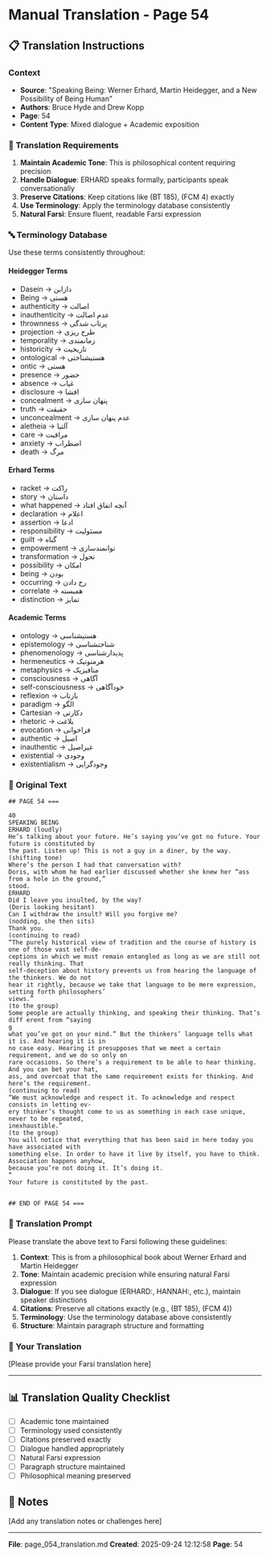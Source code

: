 # Manual Translation - Page 54

## 📋 Translation Instructions

### Context
- **Source**: "Speaking Being: Werner Erhard, Martin Heidegger, and a New Possibility of Being Human"
- **Authors**: Bruce Hyde and Drew Kopp
- **Page**: 54
- **Content Type**: Mixed dialogue + Academic exposition

### 🎯 Translation Requirements

1. **Maintain Academic Tone**: This is philosophical content requiring precision
2. **Handle Dialogue**: ERHARD speaks formally, participants speak conversationally
3. **Preserve Citations**: Keep citations like (BT 185), (FCM 4) exactly
4. **Use Terminology**: Apply the terminology database consistently
5. **Natural Farsi**: Ensure fluent, readable Farsi expression

### 🔤 Terminology Database

Use these terms consistently throughout:

#### Heidegger Terms
- Dasein → دازاین
- Being → هستی
- authenticity → اصالت
- inauthenticity → عدم اصالت
- thrownness → پرتاب شدگی
- projection → طرح ریزی
- temporality → زمانمندی
- historicity → تاریخیت
- ontological → هستیشناختی
- ontic → هستی
- presence → حضور
- absence → غیاب
- disclosure → افشا
- concealment → پنهان سازی
- truth → حقیقت
- unconcealment → عدم پنهان سازی
- aletheia → آلتیا
- care → مراقبت
- anxiety → اضطراب
- death → مرگ

#### Erhard Terms
- racket → راکت
- story → داستان
- what happened → آنچه اتفاق افتاد
- declaration → اعلام
- assertion → ادعا
- responsibility → مسئولیت
- guilt → گناه
- empowerment → توانمندسازی
- transformation → تحول
- possibility → امکان
- being → بودن
- occurring → رخ دادن
- correlate → همبسته
- distinction → تمایز

#### Academic Terms
- ontology → هستیشناسی
- epistemology → شناختشناسی
- phenomenology → پدیدارشناسی
- hermeneutics → هرمنوتیک
- metaphysics → متافیزیک
- consciousness → آگاهی
- self-consciousness → خودآگاهی
- reflexion → بازتاب
- paradigm → الگو
- Cartesian → دکارتی
- rhetoric → بلاغت
- evocation → فراخوانی
- authentic → اصیل
- inauthentic → غیراصیل
- existential → وجودی
- existentialism → وجودگرایی


### 📝 Original Text

```
## PAGE 54 ===

40
SPEAKING BEING
ERHARD (loudly)
He’s talking about your future. He’s saying you’ve got no future. Your future is constituted by 
the past. Listen up! This is not a guy in a diner, by the way.
(shifting tone)
Where’s the person I had that conversation with?
Doris, with whom he had earlier discussed whether she knew her “ass from a hole in the ground,” 
stood.
ERHARD
Did I leave you insulted, by the way?
(Doris looking hesitant) 
Can I withdraw the insult? Will you forgive me? 
(nodding, she then sits)
Thank you.
(continuing to read)
“The purely historical view of tradition and the course of history is one of those vast self-de-
ceptions in which we must remain entangled as long as we are still not really thinking. That
self-deception about history prevents us from hearing the language of the thinkers. We do not 
hear it rightly, because we take that language to be mere expression, setting forth philosophers’
views.”
(to the group)
Some people are actually thinking, and speaking their thinking. That’s diff erent from “saying 
g
what you’ve got on your mind.” But the thinkers’ language tells what it is. And hearing it is in
no case easy. Hearing it presupposes that we meet a certain requirement, and we do so only on
rare occasions. So there’s a requirement to be able to hear thinking. And you can bet your hat, 
ass, and overcoat that the same requirement exists for thinking. And here’s the requirement.
(continuing to read)
“We must acknowledge and respect it. To acknowledge and respect consists in letting ev-
ery thinker’s thought come to us as something in each case unique, never to be repeated,
inexhaustible.”
(to the group)
You will notice that everything that has been said in here today you have associated with
something else. In order to have it live by itself, you have to think. Association happens anyhow,
because you’re not doing it. It’s doing it.
“ 
Your future is constituted by the past.


## END OF PAGE 54 ===
```

### 🤖 Translation Prompt

Please translate the above text to Farsi following these guidelines:

1. **Context**: This is from a philosophical book about Werner Erhard and Martin Heidegger
2. **Tone**: Maintain academic precision while ensuring natural Farsi expression
3. **Dialogue**: If you see dialogue (ERHARD:, HANNAH:, etc.), maintain speaker distinctions
4. **Citations**: Preserve all citations exactly (e.g., (BT 185), (FCM 4))
5. **Terminology**: Use the terminology database above consistently
6. **Structure**: Maintain paragraph structure and formatting

### 📄 Your Translation

[Please provide your Farsi translation here]

---

## 📊 Translation Quality Checklist

- [ ] Academic tone maintained
- [ ] Terminology used consistently
- [ ] Citations preserved exactly
- [ ] Dialogue handled appropriately
- [ ] Natural Farsi expression
- [ ] Paragraph structure maintained
- [ ] Philosophical meaning preserved

## 📝 Notes

[Add any translation notes or challenges here]

---

**File**: page_054_translation.md
**Created**: 2025-09-24 12:12:58
**Page**: 54
